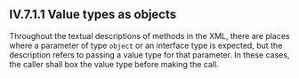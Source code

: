 ## IV.7.1.1 Value types as objects

Throughout the textual descriptions of methods in the XML, there are places where a parameter of type `object` or an interface type is expected, but the description refers to passing a value type for that parameter. In these cases, the caller shall box the value type before making the call.
